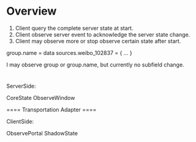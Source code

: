 # Overview

1. Client query the complete server state at start.
2. Client observe server event to acknowledge the server state change.
3. Client may observe more or stop observe certain state after start.

group.name = data
sources.weibo_102837 = {
    ...
}

I may observe group or group.name, but currently no subfield change.

# 

ServerSide:

CoreState
ObserveWindow

==== Transportation Adapter ====

ClientSide:

ObservePortal
ShadowState


